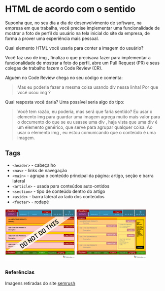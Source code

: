 # HTML de acordo com o sentido
Suponha que, no seu dia a dia de desenvolvimento de software, na empresa em que trabalha, você precise implementar uma funcionalidade de mostrar a foto de perfil do usuário na tela inicial do site da empresa, de forma a prover uma experiência mais pessoal.

Qual elemento HTML você usaria para conter a imagem do usuário?

Você faz uso de img , finaliza o que precisava fazer para implementar a funcionalidade de mostrar a foto do perfil, abre um Pull Request (PR) e seus colegas de trabalho fazem o Code Review (CR).

Alguém no Code Review chega no seu código e comenta:
> Mas eu poderia fazer a mesma coisa usando div nessa linha! Por que você usou img ?

Qual resposta você daria? Uma possível seria algo do tipo:

> Você tem razão, eu poderia, mas será que faria sentido? Eu usar o elemento img para guardar uma imagem agrega muito mais valor para o documento do que se eu usasse uma div , haja vista que uma div é um elemento genérico, que serve para agrupar qualquer coisa. Ao usar o elemento img , eu estou comunicando que o conteúdo é uma imagem. 

## Tags
- `<header>` - cabeçalho
- `<nav>` - links de navegação
- `<main>` - agrupa o conteúdo principal da página: artigo, seção e barra lateral 
- `<article>` - usada para conteúdos auto-ontidos
- `<section>` - tipo de conteúdo dentro do artigo 
- `<aside>` - barra lateral ao lado dos conteúdos
- `<footer>` - rodapé
<div>
<img src="./../img/bad-semantic.png" style="width: 45%; margin:auto;" >
<img src="./../img/good-semantic.png" style="width: 45%">
</div>

### Referências
Imagens retiradas do site [semrush](https://www.semrush.com/blog/semantic-html5-guide/)